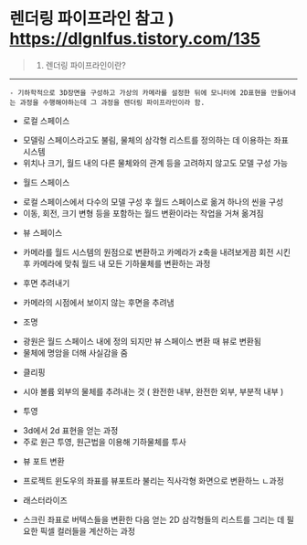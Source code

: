 렌더링 파이프라인
참고 ) https://dlgnlfus.tistory.com/135
=================

> 1) 렌더링 파이프라인이란?
--------------------------
    - 기하학적으로 3D장면을 구성하고 가상의 카메라를 설정한 뒤에 모니터에 2D표현을 만들어내는 과정을 수행해야하는데 그 과정을 렌더링 파이프라인이라 함.



* 로컬 스페이스
- 모델링 스페이스라고도 불림, 물체의 삼각형 리스트를 정의하는 데 이용하는 좌표 시스템
- 위치나 크기, 월드 내의 다른 물체와의 관계 등을 고려하지 않고도 모델 구성 가능

* 월드 스페이스
- 로컬 스페이스에서 다수의 모델 구성 후 월드 스페이스로 옮겨 하나의 씬을 구성
- 이동, 회전, 크기 변형 등을 포함하는 월드 변환이라는 작업을 거쳐 옮겨짐

* 뷰 스페이스
- 카메라를 월드 시스템의 원점으로 변환하고 카메라가 z축을 내려보게끔 회전 시킨후 카메라에 맞춰 월드 내 모든 기하물체를 변환하는 과정

* 후면 추려내기
- 카메라의 시점에서 보이지 않는 후면을 추려냄

* 조명
- 광원은 월드 스페이스 내에 정의 되지만 뷰 스페이스 변환 때 뷰로 변환됨
- 물체에 명암을 더해 사실감을 줌

* 클리핑
- 시야 볼륨 외부의 물체를 추려내는 것 ( 완전한 내부, 완전한 외부, 부분적 내부 )

* 투영
- 3d에서 2d 표현을 얻는 과정
- 주로 원근 투영, 원근법을 이용해 기하물체를 투사

* 뷰 포트 변환
- 프로젝트 윈도우의 좌표를 뷰포트라 불리는 직사각형 화면으로 변환하느 ㄴ과정

* 래스터라이즈
- 스크린 좌표로 버텍스들을 변환한 다음 얻는 2D 삼각형들의 리스트를 그리는 데 필요한 픽셀 컬러들을 계산하는 과정